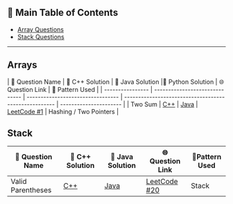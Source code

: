 ## 📑 Main Table of Contents

- [Array Questions](#arrays)
- [Stack Questions](#stack)

---

## Arrays

| 🧠 Question Name | 🔗 C++ Solution                | 🔗 Java Solution                  |🔗 Python Solution | 🌐 Question Link                                      | 🧩 Pattern Used        |
| ---------------- | ------------------------------ | --------------------------------- | ----------------------------------------------------- | ---------------------- |
| Two Sum          | [C++](./C++/Arrays/TwoSum.cpp) | [Java](./JAVA/Arrays/TwoSum.java) | [LeetCode #1](https://leetcode.com/problems/two-sum/) | Hashing / Two Pointers |

## Stack

| 🧠 Question Name  | 🔗 C++ Solution                         | 🔗 Java Solution                           | 🌐 Question Link                                                 | 🧩Pattern Used |
| ----------------- | --------------------------------------- | ------------------------------------------ | ---------------------------------------------------------------- | --------------- |
| Valid Parentheses | [C++](./C++/Stack/ValidParentheses.cpp) | [Java](./JAVA/Stack/ValidParentheses.java) | [LeetCode #20](https://leetcode.com/problems/valid-parentheses/) | Stack  |         


